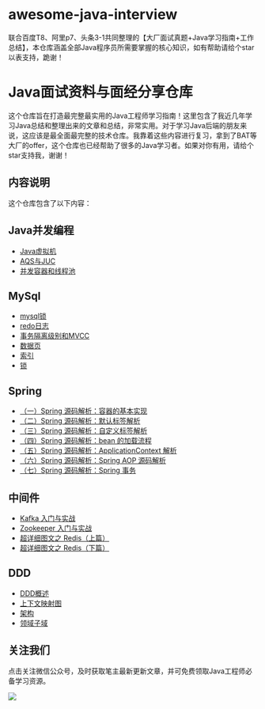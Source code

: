 # awesome-java-interview
联合百度T8、阿里p7、头条3-1共同整理的【大厂面试真题+Java学习指南+工作总结】，本仓库涵盖全部Java程序员所需要掌握的核心知识，如有帮助请给个star以表支持，跪谢！

# Java面试资料与面经分享仓库

这个仓库旨在打造最完整最实用的Java工程师学习指南！这里包含了我近几年学习Java总结和整理出来的文章和总结，非常实用。对于学习Java后端的朋友来说，这应该是最全面最完整的技术仓库。我靠着这些内容进行复习，拿到了BAT等大厂的offer，这个仓库也已经帮助了很多的Java学习者。如果对你有用，请给个star支持我，谢谢！

## 内容说明

这个仓库包含了以下内容：

## Java并发编程
- [Java虚拟机](https://github.com/icodeer-java/awesome-java-interview/blob/main/md/Java%20%E8%99%9A%E6%8B%9F%E6%9C%BA.md)
- [AQS与JUC](https://github.com/icodeer-java/awesome-java-interview/blob/main/md/%E5%A4%9A%E7%BA%BF%E7%A8%8B/AQS%20%E5%92%8C%20JUC%EF%BC%88%E4%BA%8C%EF%BC%89.md)
- [并发容器和线程池](https://github.com/icodeer-java/awesome-java-interview/blob/main/md/%E5%A4%9A%E7%BA%BF%E7%A8%8B/%E5%B9%B6%E5%8F%91%E5%AE%B9%E5%99%A8%E5%92%8C%E7%BA%BF%E7%A8%8B%E6%B1%A0%EF%BC%88%E4%B8%89%EF%BC%89.md)

## MySql
- [mysql锁](https://github.com/icodeer-java/awesome-java-interview/blob/main/md/mysql/MySQL%20%E9%94%81%EF%BC%88%E5%AE%8C%E6%95%B4%E7%89%88%EF%BC%89.md)
- [redo日志](https://github.com/icodeer-java/awesome-java-interview/blob/main/md/mysql/redo%20%E6%97%A5%E5%BF%97.md)
- [事务隔离级别和MVCC](https://github.com/icodeer-java/awesome-java-interview/blob/main/md/mysql/%E4%BA%8B%E5%8A%A1%E9%9A%94%E7%A6%BB%E7%BA%A7%E5%88%AB%E5%92%8C%20MVCC.md)
- [数据页](https://github.com/icodeer-java/awesome-java-interview/blob/main/md/mysql/%E6%95%B0%E6%8D%AE%E9%A1%B5.md)
- [索引](https://github.com/icodeer-java/awesome-java-interview/blob/main/md/mysql/%E7%B4%A2%E5%BC%95.md)
- [锁](https://github.com/icodeer-java/awesome-java-interview/blob/main/md/mysql/%E9%94%81%EF%BC%88%E4%B8%80%EF%BC%89.md)

## Spring
- [（一）Spring 源码解析：容器的基本实现](https://github.com/icodeer-java/awesome-java-interview/blob/main/md/Spring/%EF%BC%88%E4%B8%80%EF%BC%89Spring%20%E6%BA%90%E7%A0%81%E8%A7%A3%E6%9E%90%EF%BC%9A%E5%AE%B9%E5%99%A8%E7%9A%84%E5%9F%BA%E6%9C%AC%E5%AE%9E%E7%8E%B0.md)
- [（二）Spring 源码解析：默认标签解析](https://github.com/icodeer-java/awesome-java-interview/blob/main/md/Spring/%EF%BC%88%E4%BA%8C%EF%BC%89Spring%20%E6%BA%90%E7%A0%81%E8%A7%A3%E6%9E%90%EF%BC%9A%E9%BB%98%E8%AE%A4%E6%A0%87%E7%AD%BE%E8%A7%A3%E6%9E%90.md)
- [（三）Spring 源码解析：自定义标签解析](https://github.com/icodeer-java/awesome-java-interview/blob/main/md/Spring/%EF%BC%88%E4%B8%89%EF%BC%89Spring%20%E6%BA%90%E7%A0%81%E8%A7%A3%E6%9E%90%EF%BC%9A%E8%87%AA%E5%AE%9A%E4%B9%89%E6%A0%87%E7%AD%BE%E8%A7%A3%E6%9E%90.md)
- [（四）Spring 源码解析：bean 的加载流程](https://github.com/icodeer-java/awesome-java-interview/blob/main/md/Spring/%EF%BC%88%E5%9B%9B%EF%BC%89Spring%20%E6%BA%90%E7%A0%81%E8%A7%A3%E6%9E%90%EF%BC%9Abean%20%E7%9A%84%E5%8A%A0%E8%BD%BD%E6%B5%81%E7%A8%8B.md)
- [（五）Spring 源码解析：ApplicationContext 解析](https://github.com/icodeer-java/awesome-java-interview/blob/main/md/Spring/%EF%BC%88%E4%BA%94%EF%BC%89Spring%20%E6%BA%90%E7%A0%81%E8%A7%A3%E6%9E%90%EF%BC%9AApplicationContext%20%E8%A7%A3%E6%9E%90.md)
- [（六）Spring 源码解析：Spring AOP 源码解析](https://github.com/icodeer-java/awesome-java-interview/blob/main/md/Spring/%EF%BC%88%E5%85%AD%EF%BC%89Spring%20%E6%BA%90%E7%A0%81%E8%A7%A3%E6%9E%90%EF%BC%9ASpring%20AOP%20%E6%BA%90%E7%A0%81%E8%A7%A3%E6%9E%90.md)
- [（七）Spring 源码解析：Spring 事务](https://github.com/icodeer-java/awesome-java-interview/blob/main/md/Spring/%EF%BC%88%E4%B8%83%EF%BC%89Spring%20%E6%BA%90%E7%A0%81%E8%A7%A3%E6%9E%90%EF%BC%9ASpring%20%E4%BA%8B%E5%8A%A1.md)

## 中间件
- [Kafka 入门与实战](https://github.com/icodeer-java/awesome-java-interview/blob/main/md/%E4%B8%AD%E9%97%B4%E4%BB%B6/Kafka%20%E5%85%A5%E9%97%A8%E4%B8%8E%E5%AE%9E%E6%88%98.md)
- [Zookeeper 入门与实战](https://github.com/icodeer-java/awesome-java-interview/blob/main/md/%E4%B8%AD%E9%97%B4%E4%BB%B6/Zookeeper%20%E5%85%A5%E9%97%A8%E4%B8%8E%E5%AE%9E%E6%88%98.md)
- [超详细图文之 Redis（上篇）](https://github.com/icodeer-java/awesome-java-interview/blob/main/md/%E4%B8%AD%E9%97%B4%E4%BB%B6/%E8%B6%85%E8%AF%A6%E7%BB%86%E5%9B%BE%E6%96%87%E4%B9%8B%20Redis%EF%BC%88%E4%B8%8A%E7%AF%87%EF%BC%89.md)
- [超详细图文之 Redis（下篇）](https://github.com/icodeer-java/awesome-java-interview/blob/main/md/%E4%B8%AD%E9%97%B4%E4%BB%B6/%E8%B6%85%E8%AF%A6%E7%BB%86%E5%9B%BE%E6%96%87%E4%B9%8B%20Redis%EF%BC%88%E4%B8%8B%E7%AF%87%EF%BC%89.md)

## DDD
- [DDD概述](https://github.com/icodeer-java/awesome-java-interview/blob/main/md/DDD/DDD%E6%A6%82%E8%BF%B0.md)
- [上下文映射图](https://github.com/icodeer-java/awesome-java-interview/blob/main/md/DDD/%E4%B8%8A%E4%B8%8B%E6%96%87%E6%98%A0%E5%B0%84%E5%9B%BE.md)
- [架构](https://github.com/icodeer-java/awesome-java-interview/blob/main/md/DDD/%E6%9E%B6%E6%9E%84.md)
- [领域子域](https://github.com/icodeer-java/awesome-java-interview/blob/main/md/DDD/%E6%9E%B6%E6%9E%84.md)
  
## 关注我们

点击关注微信公众号，及时获取笔主最新更新文章，并可免费领取Java工程师必备学习资源。

![](https://mmbiz.qpic.cn/sz_mmbiz_png/mH8PDoj8tAwywkJA2nveafk6YMneOGbF133hn6sYia9nrWG5tMg8nJeu2aXLsbyY2AtVM8UL7gct0rKb7En4BDw/640?wx_fmt=png)
